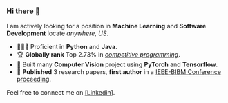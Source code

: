 ### Hi there 👋

I am actively looking for a position in **Machine Learning** and **Software Development** locate *anywhere, US*.

* 🧑🏻‍💻 Proficient in **Python** and **Java**.
* 🏆 **Globally rank** Top $2.73$% in [*competitive programming*](https://leetcode.com/EXBORN/).
* 🤖 Built many **Computer Vision** project using **PyTorch** and **Tensorflow**.
* 📖 **Published** 3 research papers, **first author** in a [IEEE-BIBM Conference proceeding](https://ieeexplore.ieee.org/document/9994879).

Feel free to connect me on [[Linkedin]](https://www.linkedin.com/in/haowen-guan/).

<!--
**HaowenGuan/HaowenGuan** is a ✨ _special_ ✨ repository because its `README.md` (this file) appears on your GitHub profile.

Here are some ideas to get you started:

- 🔭 I’m currently working on ...
- 🌱 I’m currently learning ...
- 👯 I’m looking to collaborate on ...
- 🤔 I’m looking for help with ...
- 💬 Ask me about ...
- 📫 How to reach me: ...
- 😄 Pronouns: ...
- ⚡ Fun fact: ...
-->
